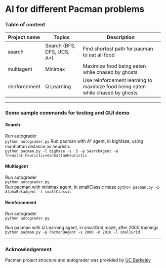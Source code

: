 # AI for different Pacman problems


### Table of content
|  Project name | Topics |  Description |  
|---|---|---|
| search  | Search (BFS, DFS, UCS, A*)  | Find shortest path for pacman to eat all food  |  
| multiagent | Minimax | Maximize food being eaten while chased by ghosts |  
| reinforcement | Q Learning | Use reinforcement learning to maximize food being eaten while chased by ghosts|   
----

### Some sample commands for testing and GUI demo

#### Search
Run autograder  
`python autograder.py`
Run pacman with A* agent, in bigMaze, using manhattan distance as heuristic  
`python pacman.py -l bigMaze -z .5 -p SearchAgent -a fn=astar,heuristic=manhattanHeuristic`

#### Multiagent
Run autograder  
`python autograder.py`  
Run pacman with minimax agent, in smallClassic maze
`python pacman.py -p AlphaBetaAgent -l smallClassic`

#### Reinforcement
Run autograder    
`python autograder.py`  

Run pacman with Q Learning agent, in smallGrid maze, after 2000 trainings  
`python pacman.py -p PacmanQAgent -x 2000 -n 2010 -l smallGrid `

----
### Acknowledgement
Pacman project structure and autograder was provided by [UC Berkeley](http://ai.berkeley.edu/home.html)